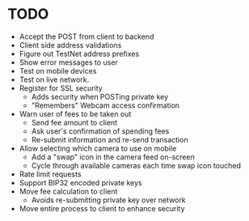 # TODO

* Accept the POST from client to backend
* Client side address validations
* Figure out TestNet address prefixes
* Show error messages to user
* Test on mobile devices
* Test on live network.
* Register for SSL security
  * Adds security when POSTing private key
  * "Remembers" Webcam access confirmation
* Warn user of fees to be taken out
  * Send fee amount to client
  * Ask user's confirmation of spending fees
  * Re-submit information and re-send transaction
* Allow selecting which camera to use on mobile
  * Add a "swap" icon in the camera feed on-screen
  * Cycle through available cameras each time swap icon touched
* Rate limit requests
* Support BIP32 encoded private keys
* Move fee calculation to client
  * Avoids re-submitting private key over network
* Move entire process to client to enhance security
